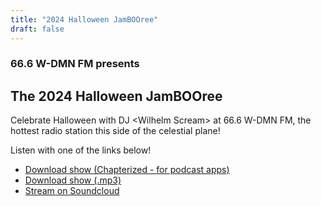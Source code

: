 ```yaml
---
title: "2024 Halloween JamBOOree"
draft: false
---
```


### 66.6 W-DMN FM presents

## The 2024 Halloween JamBOOree

Celebrate Halloween with DJ \<Wilhelm Scream\> at 66.6 W-DMN FM, the hottest radio station this side of the celestial plane!

Listen with one of the links below!

- [Download show (Chapterized - for podcast apps)](https://www.dropbox.com/scl/fi/t01ozrytoxpgc9mgpd3pz/2024-Halloween-JamBOOree-Chapterized.m4b?rlkey=sxsc6uy33706k3tqp4ohflrqi&dl=0)
- [Download show (.mp3)](https://www.dropbox.com/scl/fi/kvwcev4l2vi2266h295ly/2024-Halloween-JamBOOree-Chapterized.mp3?rlkey=5927k4rjw1b3uf3srkqppdc6n&dl=0)
- [Stream on Soundcloud](https://on.soundcloud.com/spSEUiCx3Ca4wCqbA)

